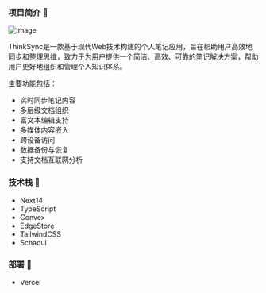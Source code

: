 ### 项目简介 🌿

![image](https://github.com/user-attachments/assets/e3e7f0d4-c109-4f7b-8408-048fb1bc3ebf)

ThinkSync是一款基于现代Web技术构建的个人笔记应用，旨在帮助用户高效地同步和整理思维，致力于为用户提供一个简洁、高效、可靠的笔记解决方案，帮助用户更好地组织和管理个人知识体系。

主要功能包括：

- 实时同步笔记内容
- 多层级文档组织
- 富文本编辑支持
- 多媒体内容嵌入
- 跨设备访问
- 数据备份与恢复
- 支持文档互联网分析

### 技术栈 🌿

+ Next14
+ TypeScript
+ Convex
+ EdgeStore
+ TailwindCSS
+ Schadui

### 部署 🌿

+ Vercel
